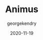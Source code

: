 ---
layout: game
title:  "Animus"
type: "Game Development Blog"
color: "background-color: seagreen"
summary: "Animus is a game which pits you with the ability to change your perspective of the world, allowing you to see and interact with things previously untouchable. Play through 8 different levels and traverse the world you once took for granted."
author: georgekendry
date: '2020-11-19'
category: ['game-development']
thumbnail:
keywords: C#, Unity, platformer, project
permalink: /games/animus/
usemathjax: true
genre: ['C#', 'Unity',]
browser_playable: true
hidden: true
heading: "a puzzle based platformer"
icon: 
showreel: /assets/img/showreels/animus.mp4
itch: https://mariofly5.itch.io/animus
isgameembed: true
gameembed: https://itch.io/embed-upload/2988107
status: "Complete"
projecttype: "Game Jam"
languagesused: ['C#']
tools: ['Unity']
roles: ['Programming']
credits: ['George Kendry','Auguste Lubickaite','Mathew Crook','Matt Hughes','Kai Bryant']
screenshots: true
---